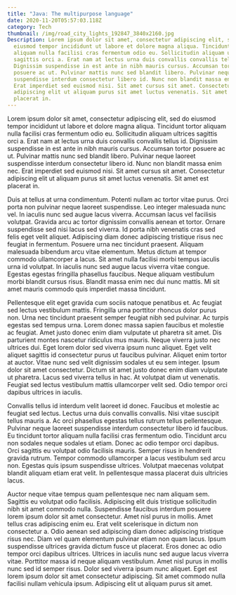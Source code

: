 ```yaml
---
title: "Java: The multipurpose language"
date: 2020-11-20T05:57:03.118Z
category: Tech
thumbnail: /img/road_city_lights_192847_3840x2160.jpg
Description: Lorem ipsum dolor sit amet, consectetur adipiscing elit, sed do
  eiusmod tempor incididunt ut labore et dolore magna aliqua. Tincidunt tortor
  aliquam nulla facilisi cras fermentum odio eu. Sollicitudin aliquam ultrices
  sagittis orci a. Erat nam at lectus urna duis convallis convallis tellus id.
  Dignissim suspendisse in est ante in nibh mauris cursus. Accumsan tortor
  posuere ac ut. Pulvinar mattis nunc sed blandit libero. Pulvinar neque laoreet
  suspendisse interdum consectetur libero id. Nunc non blandit massa enim nec.
  Erat imperdiet sed euismod nisi. Sit amet cursus sit amet. Consectetur
  adipiscing elit ut aliquam purus sit amet luctus venenatis. Sit amet est
  placerat in.
---
```

<!--StartFragment-->

Lorem ipsum dolor sit amet, consectetur adipiscing elit, sed do eiusmod tempor incididunt ut labore et dolore magna aliqua. Tincidunt tortor aliquam nulla facilisi cras fermentum odio eu. Sollicitudin aliquam ultrices sagittis orci a. Erat nam at lectus urna duis convallis convallis tellus id. Dignissim suspendisse in est ante in nibh mauris cursus. Accumsan tortor posuere ac ut. Pulvinar mattis nunc sed blandit libero. Pulvinar neque laoreet suspendisse interdum consectetur libero id. Nunc non blandit massa enim nec. Erat imperdiet sed euismod nisi. Sit amet cursus sit amet. Consectetur adipiscing elit ut aliquam purus sit amet luctus venenatis. Sit amet est placerat in.



Duis at tellus at urna condimentum. Potenti nullam ac tortor vitae purus. Orci porta non pulvinar neque laoreet suspendisse. Leo integer malesuada nunc vel. In iaculis nunc sed augue lacus viverra. Accumsan lacus vel facilisis volutpat. Gravida arcu ac tortor dignissim convallis aenean et tortor. Ornare suspendisse sed nisi lacus sed viverra. Id porta nibh venenatis cras sed felis eget velit aliquet. Adipiscing diam donec adipiscing tristique risus nec feugiat in fermentum. Posuere urna nec tincidunt praesent. Aliquam malesuada bibendum arcu vitae elementum. Metus dictum at tempor commodo ullamcorper a lacus. Sit amet nulla facilisi morbi tempus iaculis urna id volutpat. In iaculis nunc sed augue lacus viverra vitae congue. Egestas egestas fringilla phasellus faucibus. Neque aliquam vestibulum morbi blandit cursus risus. Blandit massa enim nec dui nunc mattis. Mi sit amet mauris commodo quis imperdiet massa tincidunt.

Pellentesque elit eget gravida cum sociis natoque penatibus et. Ac feugiat sed lectus vestibulum mattis. Fringilla urna porttitor rhoncus dolor purus non. Urna nec tincidunt praesent semper feugiat nibh sed pulvinar. Ac turpis egestas sed tempus urna. Lorem donec massa sapien faucibus et molestie ac feugiat. Amet justo donec enim diam vulputate ut pharetra sit amet. Dis parturient montes nascetur ridiculus mus mauris. Neque viverra justo nec ultrices dui. Eget lorem dolor sed viverra ipsum nunc aliquet. Eget velit aliquet sagittis id consectetur purus ut faucibus pulvinar. Aliquet enim tortor at auctor. Vitae nunc sed velit dignissim sodales ut eu sem integer. Ipsum dolor sit amet consectetur. Dictum sit amet justo donec enim diam vulputate ut pharetra. Lacus sed viverra tellus in hac. At volutpat diam ut venenatis. Feugiat sed lectus vestibulum mattis ullamcorper velit sed. Odio tempor orci dapibus ultrices in iaculis.

Convallis tellus id interdum velit laoreet id donec. Faucibus et molestie ac feugiat sed lectus. Lectus urna duis convallis convallis. Nisi vitae suscipit tellus mauris a. Ac orci phasellus egestas tellus rutrum tellus pellentesque. Pulvinar neque laoreet suspendisse interdum consectetur libero id faucibus. Eu tincidunt tortor aliquam nulla facilisi cras fermentum odio. Tincidunt arcu non sodales neque sodales ut etiam. Donec ac odio tempor orci dapibus. Orci sagittis eu volutpat odio facilisis mauris. Semper risus in hendrerit gravida rutrum. Tempor commodo ullamcorper a lacus vestibulum sed arcu non. Egestas quis ipsum suspendisse ultrices. Volutpat maecenas volutpat blandit aliquam etiam erat velit. In pellentesque massa placerat duis ultricies lacus.

Auctor neque vitae tempus quam pellentesque nec nam aliquam sem. Sagittis eu volutpat odio facilisis. Adipiscing elit duis tristique sollicitudin nibh sit amet commodo nulla. Suspendisse faucibus interdum posuere lorem ipsum dolor sit amet consectetur. Amet nisl purus in mollis. Amet tellus cras adipiscing enim eu. Erat velit scelerisque in dictum non consectetur a. Odio aenean sed adipiscing diam donec adipiscing tristique risus nec. Diam vel quam elementum pulvinar etiam non quam lacus. Ipsum suspendisse ultrices gravida dictum fusce ut placerat. Eros donec ac odio tempor orci dapibus ultrices. Ultrices in iaculis nunc sed augue lacus viverra vitae. Porttitor massa id neque aliquam vestibulum. Amet nisl purus in mollis nunc sed id semper risus. Dolor sed viverra ipsum nunc aliquet. Eget est lorem ipsum dolor sit amet consectetur adipiscing. Sit amet commodo nulla facilisi nullam vehicula ipsum. Adipiscing elit ut aliquam purus sit amet.

<!--EndFragment-->